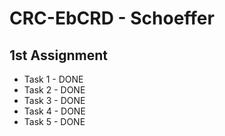 # CRC-EbCRD - Schoeffer

## 1st Assignment
* Task 1 - DONE
* Task 2 - DONE
* Task 3 - DONE
* Task 4 - DONE
* Task 5 - DONE